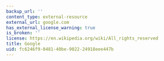 ```yaml
---
backup_url: ''
content_type: external-resource
external_url: google.com
has_external_license_warning: true
is_broken: ''
license: https://en.wikipedia.org/wiki/All_rights_reserved
title: Google
uid: fc6246f9-0481-40be-9022-24918eee447b
---
```


